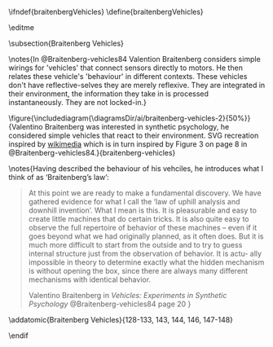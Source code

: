 \ifndef{braitenbergVehicles}
\define{braitenbergVehicles}

\editme

\subsection{Braitenberg Vehicles}

\notes{In @Braitenberg-vehicles84 Valention Braitenberg considers simple wirings for 'vehicles' that connect sensors directly to motors. He then relates these vehicle's 'behaviour' in different contexts. These vehicles don't have reflective-selves they are merely reflexive. They are integrated in their environment, the information they take in is processed instantaneously. They are not locked-in.}

\figure{\includediagram{\diagramsDir/ai/braitenberg-vehicles-2}{50%}}{Valentino Braitenberg was interested in synthetic psychology, he considered simple vehicles that react to their environment. SVG recreation inspired by [wikimedia](https://commons.wikimedia.org/wiki/File:Braitenberg_Vehicle_2ab.png) which is in turn inspired by Figure 3 on page 8 in @Braitenberg-vehicles84.}{braitenberg-vehicles}

\notes{Having described the behaviour of his vehciles, he introduces what I think of as ‘Braitenberg’s law’:

> At this point we are ready to make a fundamental discovery. We have gathered evidence for what I call the ‘law of uphill analysis and downhill
> invention’. What I mean is this. It is pleasurable and easy to create little machines that do certain tricks. It is also quite easy to observe the
> full repertoire of behavior of these machines – even if it goes beyond what we had originally planned, as it often does. But it is much more
> difficult to start from the outside and to try to guess internal structure just from the observation of behavior. It is actu- ally impossible in
> theory to determine exactly what the hidden mechanism is without opening the box, since there are always many different mechanisms with identical
> behavior.
>
> Valentino Braitenberg in *Vehicles: Experiments in Synthetic Psychology* @Braitenberg-vehicles84 page 20
}


\addatomic{Braitenberg Vehicles}{128-133, 143, 144, 146, 147-148}

\endif
